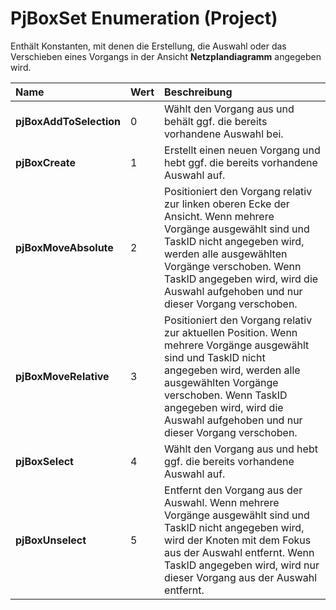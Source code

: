 
# PjBoxSet Enumeration (Project)

Enthält Konstanten, mit denen die Erstellung, die Auswahl oder das Verschieben eines Vorgangs in der Ansicht  **Netzplandiagramm** angegeben wird.



|**Name**|**Wert**|**Beschreibung**|
|:-----|:-----|:-----|
|**pjBoxAddToSelection**|0|Wählt den Vorgang aus und behält ggf. die bereits vorhandene Auswahl bei.|
|**pjBoxCreate**|1|Erstellt einen neuen Vorgang und hebt ggf. die bereits vorhandene Auswahl auf.|
|**pjBoxMoveAbsolute**|2|Positioniert den Vorgang relativ zur linken oberen Ecke der Ansicht. Wenn mehrere Vorgänge ausgewählt sind und TaskID nicht angegeben wird, werden alle ausgewählten Vorgänge verschoben. Wenn TaskID angegeben wird, wird die Auswahl aufgehoben und nur dieser Vorgang verschoben.|
|**pjBoxMoveRelative**|3|Positioniert den Vorgang relativ zur aktuellen Position. Wenn mehrere Vorgänge ausgewählt sind und TaskID nicht angegeben wird, werden alle ausgewählten Vorgänge verschoben. Wenn TaskID angegeben wird, wird die Auswahl aufgehoben und nur dieser Vorgang verschoben.|
|**pjBoxSelect**|4|Wählt den Vorgang aus und hebt ggf. die bereits vorhandene Auswahl auf.|
|**pjBoxUnselect**|5|Entfernt den Vorgang aus der Auswahl. Wenn mehrere Vorgänge ausgewählt sind und TaskID nicht angegeben wird, wird der Knoten mit dem Fokus aus der Auswahl entfernt. Wenn TaskID angegeben wird, wird nur dieser Vorgang aus der Auswahl entfernt.|
